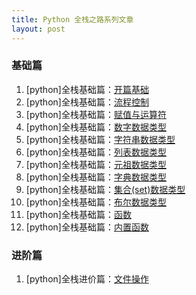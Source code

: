 ```yaml
---
title: Python 全栈之路系列文章
layout: post
---
```


### 基础篇

1. [python]全栈基础篇：[开篇基础]({{site.baseurl}}/2017/05/03/python-basics)
2. [python]全栈基础篇：[流程控制]({{site.baseurl}}/2017/05/03/python-flowcContort)
3. [python]全栈基础篇：[赋值与运算符]({{site.baseurl}}/2017/05/03/python-assignment-and-operator)
4. [python]全栈基础篇：[数字数据类型]({{site.baseurl}}/2017/05/03/python-digital-data-type)
5. [python]全栈基础篇：[字符串数据类型]({{site.baseurl}}/2017/05/07/python-string-data-type)
6. [python]全栈基础篇：[列表数据类型]({{site.baseurl}}/2017/05/05/python-list-data-type)
7. [python]全栈基础篇：[元祖数据类型]({{site.baseurl}}/2017/05/03/python-tuple-data-type)
8. [python]全栈基础篇：[字典数据类型]({{site.baseurl}}/2017/05/03/python-dict-data-type)
9. [python]全栈基础篇：[集合(set)数据类型]({{site.baseurl}}/2017/05/03/python-set-data-type)
10. [python]全栈基础篇：[布尔数据类型]({{site.baseurl}}/2017/05/03/python-bool-data-type)
11. [python]全栈基础篇：[函数]({{site.baseurl}}/2017/05/07/python-function)
12. [python]全栈基础篇：[内置函数]({{site.baseurl}}/2017/05/09/python-built-in-function)

### 进阶篇

1. [python]全栈进价篇：[文件操作]({{site.baseurl}}/2017/05/05/python-file-operation)

